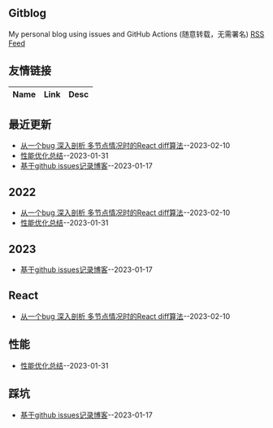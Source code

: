 ## Gitblog
My personal blog using issues and GitHub Actions (随意转载，无需署名)
[RSS Feed](https://raw.githubusercontent.com/void-syh/blog/master/feed.xml)
## 友情链接
| Name | Link | Desc | 
 | ---- | ---- | ---- |
## 最近更新
- [从一个bug 深入剖析 多节点情况时的React diff算法](https://github.com/void-syh/blog/issues/3)--2023-02-10
- [性能优化总结](https://github.com/void-syh/blog/issues/2)--2023-01-31
- [基于github issues记录博客](https://github.com/void-syh/blog/issues/1)--2023-01-17
## 2022
- [从一个bug 深入剖析 多节点情况时的React diff算法](https://github.com/void-syh/blog/issues/3)--2023-02-10
- [性能优化总结](https://github.com/void-syh/blog/issues/2)--2023-01-31
## 2023
- [基于github issues记录博客](https://github.com/void-syh/blog/issues/1)--2023-01-17
## React
- [从一个bug 深入剖析 多节点情况时的React diff算法](https://github.com/void-syh/blog/issues/3)--2023-02-10
## 性能
- [性能优化总结](https://github.com/void-syh/blog/issues/2)--2023-01-31
## 踩坑
- [基于github issues记录博客](https://github.com/void-syh/blog/issues/1)--2023-01-17
